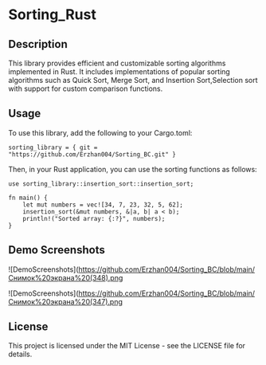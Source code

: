 # Sorting_Rust
## Description
This library provides efficient and customizable sorting algorithms implemented in Rust. It includes implementations of popular sorting algorithms such as Quick Sort, Merge Sort, and Insertion Sort,Selection sort with support for custom comparison functions.
## Usage
To use this library, add the following to your Cargo.toml:

```sorting_library = { git = "https://github.com/Erzhan004/Sorting_BC.git" }```

Then, in your Rust application, you can use the sorting functions as follows:
```
use sorting_library::insertion_sort::insertion_sort;

fn main() {
    let mut numbers = vec![34, 7, 23, 32, 5, 62];
    insertion_sort(&mut numbers, &|a, b| a < b);
    println!("Sorted array: {:?}", numbers);
}
```
## Demo Screenshots
![DemoScreenshots](https://github.com/Erzhan004/Sorting_BC/blob/main/Снимок%20экрана%20(348).png

![DemoScreenshots](https://github.com/Erzhan004/Sorting_BC/blob/main/Снимок%20экрана%20(347).png
## License
This project is licensed under the MIT License - see the LICENSE file for details.
